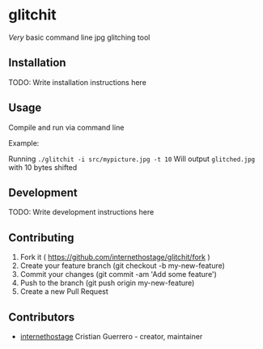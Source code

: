 # glitchit

_Very_ basic command line jpg glitching tool

## Installation

TODO: Write installation instructions here

## Usage

Compile and run via command line

Example:

Running `./glitchit -i src/mypicture.jpg -t 10` Will output `glitched.jpg` with 10 bytes shifted

## Development

TODO: Write development instructions here

## Contributing

1. Fork it ( https://github.com/internethostage/glitchit/fork )
2. Create your feature branch (git checkout -b my-new-feature)
3. Commit your changes (git commit -am 'Add some feature')
4. Push to the branch (git push origin my-new-feature)
5. Create a new Pull Request

## Contributors

- [internethostage](https://github.com/internethostage) Cristian Guerrero - creator, maintainer
